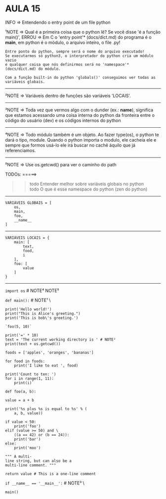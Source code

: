 # AULA 15

INFO => Entendendo o entry point de um file python

¹NOTE =>
Qual é a primeira coisa que o python lê?
Se você disse 'é a função main()', ERROU
    => Em C o 'entry point'* (docs/dict.md) do programa é o __main__,
    em python é o módulo, o arquivo inteiro, o file .py!

    Entre ponto do python, sempre será o nome do arquivo executado!
    Se executarmos só python3, o interpretador do python cria um módulo vazio 
    e qualquer coisa que nós definirmos será no 'namespace'* (docs/dict.md) do módulo.

    Com a função built-in do python 'globals()' conseguimos ver todas as variáveis globais.

---

²NOTE => Variáveis dentro de funções são variáveis 'LOCAIS'.

---

³NOTE => Toda vez que vermos algo com o dunder (ex.: __name__), significa que estamos acessando uma coisa interna do python
    da fronteira entre o código do usuário (dev) e os códigos internos do python

---

⁴NOTE => Todo módulo também é um objeto. Ao fazer type(os), o python te dará o tipo, module. Quando o python importa o modulo, ele cacheia ele e sempre que formos usá-lo ele irá buscar no cachê áquilo que já referenciamos.

---

⁵NOTE => Use os.getcwd() para ver o caminho do path

TODOs:
=====>
>> todo Entender melhor sobre variáveis globais no python \
>> todo O que é esse namespace  do python (zen do python)

---

    VARIÁVEIS GLOBAIS = [
        os,
        main,
        foo,
        __name__
    ]

---

    VARIÁVEIS LOCAIS = {
        main: [
            text,
            food,
            i
        ],
        foo: [
            value
        ]
    }

---

`import os` # NOTE⁴ NOTE⁵

`def main():` # NOTE¹ \

    print('Hello world!')
    print("This is Alice's greeting.")
    print('This is bob\'s greeting.')

    `foo(5, 10)`

    print('=' * 10)
    text = 'The current working directory is ' # NOTE²
    print(text + os.getcwd())

    foods = ['apples', 'oranges', 'bananas']

    for food in foods:
        print('I like to eat ', food)

    print('Count to ten: ')
    for i in range(1, 11):
        print(i)`

`def foo(a, b):`

    value = a + b

    print('%s plus %s is equal to %s' % (
        a, b, value))

    if value < 50:
        print('foo')
    elif (value >= 50) and \
        ((a == 42) or (b == 24)):
        print('bar')
    else:
        print('moo')

    """ A multi-
    line string, but can also be a 
    multi-line comment. """

    return value # This is a one-line comment

`if __name__ == '__main__':` # NOTE³ \

    main()
